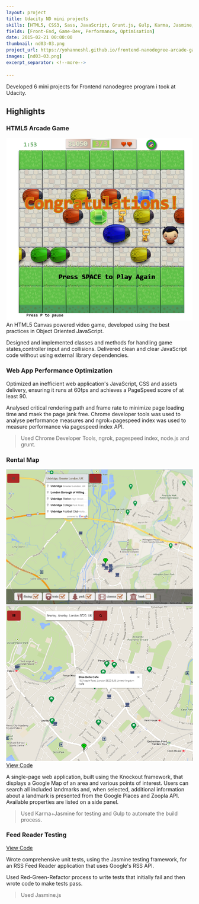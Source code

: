 ```yaml
---
layout: project
title: Udacity ND mini projects
skills: [HTML5, CSS3, Sass, JavaScript, Grunt.js, Gulp, Karma, Jasmine, Knockoutjs, Chrome Developer Tools, Google Maps]
fields: [Front-End, Game-Dev, Performance, Optimisation]
date: 2015-02-21 00:00:00
thumbnail: nd03-03.png
project_url: https://yohanneshl.github.io/frontend-nanodegree-arcade-game
images: [nd03-03.png]
excerpt_separator: <!--more-->

---
```


Developed 6 mini projects for Frontend nanodegree program i took at Udacity.

<!--more-->

<h2> Highlights</h2>

<h3>HTML5 Arcade Game</h3> 
<div class="col-md-8 col-xs-12 col-md-push-2">
    <img src="/public/img/projects/003_fend/nd03-03.png">
</div>
An HTML5 Canvas powered video game, developed using the best practices in Object Oriented JavaScript.

Designed and implemented classes and methods for handling game states,controller input and collisions. Delivered clean and clear JavaScript code without using external library dependencies.


<h3> Web App Performance Optimization </h3>


Optimized an inefficient web application's JavaScript, CSS and assets delivery, ensuring it runs at 60fps and achieves a PageSpeed score of at least 90.

Analysed critical rendering path and frame rate to minimize page loading time and maek the page jank free.
Chrome developer tools was used to analyse performance measures and ngrok+pagespeed index was used to measure performance via pagespeed index API.

> Used Chrome Developer Tools, ngrok, pagespeed index, node.js and grunt.


<h3>Rental Map</h3>
<div class="col-md-8 col-xs-12 col-md-push-2">
    <img src="/public/img/projects/003_fend/nd05-1.png" >
</div>

<div class="col-md-8 col-xs-12 col-md-push-2">
    <img src="/public/img/projects/003_fend/nd05-3.png" >
</div>
<a href="https://github.com/yohannesHL/rentalMap" target="_blank"> View Code</a>

A single-page web application, built using the Knockout framework, that displays a Google Map of an area and various points of interest. Users can search all included landmarks and, when selected, additional information about a landmark is presented from the Google Places and Zoopla API. Available properties are listed on a side panel.


> Used Karma+Jasmine for testing and Gulp to automate the build process.

<h3>Feed Reader Testing</h3>
<a href="https://github.com/yohanneshl/frontend-nanodegree-feedreader/" target="_blank"> View Code</a>

Wrote comprehensive unit tests, using the Jasmine testing framework, for an RSS Feed Reader application that uses Google's RSS API.
<!--more-->
Used Red-Green-Refactor process to write tests that initially fail and then wrote code to make tests pass.


> Used Jasmine.js



